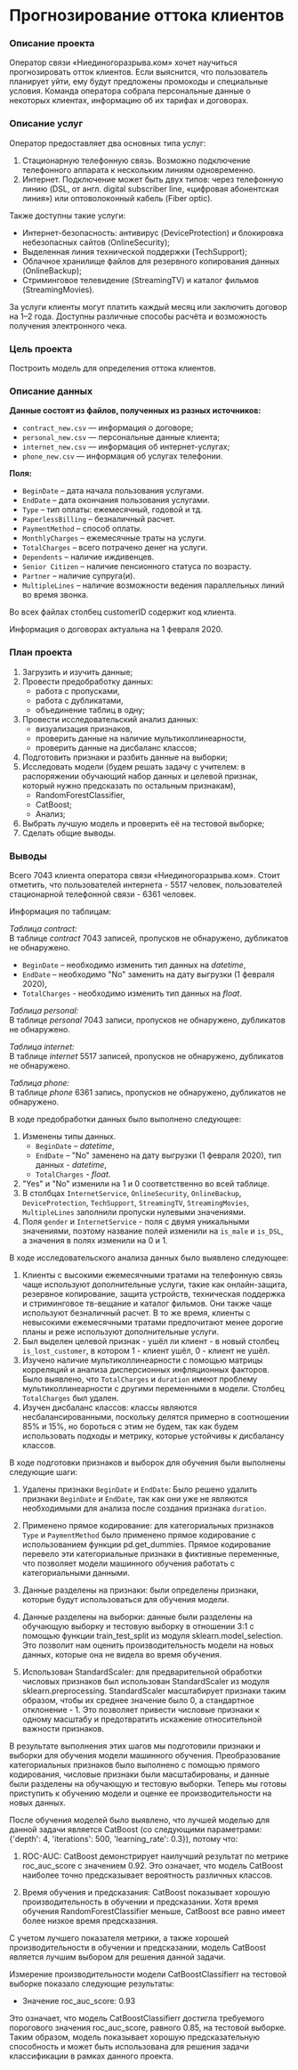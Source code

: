 # Прогнозирование оттока клиентов

### Описание проекта
Оператор связи «Ниединогоразрыва.ком» хочет научиться прогнозировать отток клиентов. Если выяснится, что пользователь планирует уйти, ему будут предложены промокоды и специальные условия. Команда оператора собрала персональные данные о некоторых клиентах, информацию об их тарифах и договорах.

### Описание услуг
Оператор предоставляет два основных типа услуг: 
1. Стационарную телефонную связь. Возможно подключение телефонного аппарата к нескольким линиям одновременно.
2. Интернет. Подключение может быть двух типов: через телефонную линию (DSL, от англ. digital subscriber line, «цифровая абонентская линия») или оптоволоконный кабель (Fiber optic).

Также доступны такие услуги:
- Интернет-безопасность: антивирус (DeviceProtection) и блокировка небезопасных сайтов (OnlineSecurity);
- Выделенная линия технической поддержки (TechSupport);
- Облачное хранилище файлов для резервного копирования данных (OnlineBackup);
- Стриминговое телевидение (StreamingTV) и каталог фильмов (StreamingMovies).

За услуги клиенты могут платить каждый месяц или заключить договор на 1–2 года. Доступны различные способы расчёта и возможность получения электронного чека.

### Цель проекта
Построить модель для определения оттока клиентов.

### Описание данных
**Данные состоят из файлов, полученных из разных источников:**
- <code>contract_new.csv</code> — информация о договоре;
- <code>personal_new.csv</code> — персональные данные клиента;
- <code>internet_new.csv</code> — информация об интернет-услугах;
- <code>phone_new.csv</code> — информация об услугах телефонии.

**Поля:**
- <code>BeginDate</code> – дата начала пользования услугами.
- <code>EndDate</code> – дата окончания пользования услугами.
- <code>Type</code> – тип оплаты: ежемесячный, годовой и тд.
- <code>PaperlessBilling</code> – безналичный расчет.
- <code>PaymentMethod</code> – способ оплаты.
- <code>MonthlyCharges</code> – ежемесячные траты на услуги.
- <code>TotalCharges</code> – всего потрачено денег на услуги.
- <code>Dependents</code> – наличие иждивенцев.
- <code>Senior Citizen</code> – наличие пенсионного статуса по возрасту.
- <code>Partner</code> – наличие супруга(и).
- <code>MultipleLines</code> – наличие возможности ведения параллельных линий во время звонка.

Во всех файлах столбец customerID содержит код клиента.

Информация о договорах актуальна на 1 февраля 2020.

### План проекта
1. Загрузить и изучить данные;
2. Провести предобработку данных:
    - работа с пропусками,
    - работа с дубликатами,
    - объединение таблиц в одну;
3. Провести исследовательский анализ данных:
    - визуализация признаков,
    - проверить данные на наличие мультиколлинеарности,
    - проверить данные на дисбаланс классов;
4. Подготовить признаки и разбить данные на выборки;  
5. Исследовать модели (будем решать задачу с учителем: в распоряжении обучающий набор данных и целевой признак, который нужно предсказать по остальным признакам),
    - RandomForestClassifier,
    - CatBoost;
    - Анализ;
6. Выбрать лучшую модель и проверить её на тестовой выборке;  
7. Сделать общие выводы.

### Выводы
Всего 7043 клиента оператора связи «Ниединогоразрыва.ком». Стоит отметить, что пользователей интернета - 5517 человек, пользователей стационарной телефонной связи - 6361 человек.  
  
Информация по таблицам:

*Таблица contract:*  
В таблице *contract* 7043 записей, пропусков не обнаружено, дубликатов не обнаружено. 
   - <code>BeginDate</code> – необходимо изменить тип данных на *datetime*,
   - <code>EndDate</code> – необходимо "No" заменить на дату выгрузки (1 февраля 2020),
   - <code>TotalCharges</code> - необходимо изменить тип данных на *float*.  
  
*Таблица personal:*  
В таблице *personal* 7043 записи, пропусков не обнаружено, дубликатов не обнаружено.  

*Таблица internet:*  
В таблице *internet* 5517 записей, пропусков не обнаружено, дубликатов не обнаружено.
  
*Таблица phone:*  
В таблице *phone* 6361 запись, пропусков не обнаружено, дубликатов не обнаружено.

В ходе предобработки данных было выполнено следующее: 
1. Изменены типы данных.  
    - <code>BeginDate</code> – *datetime*,
    - <code>EndDate</code> – "No" заменено на дату выгрузки (1 февраля 2020), тип данных - *datetime*,
    - <code>TotalCharges</code> - *float*.  
2. "Yes" и "No" изменили на 1 и 0 соответственно во всей таблице.
3. В столбцах <code>InternetService</code>, <code>OnlineSecurity</code>, <code>OnlineBackup</code>, <code>DeviceProtection</code>, <code>TechSupport</code>, <code>StreamingTV</code>, <code>StreamingMovies</code>, <code>MultipleLines</code> заполнили пропуски нулевыми значениями.
4. Поля <code>gender</code> и <code>InternetService</code> - поля с двумя уникальными значениями, поэтому название полей изменили на <code>is_male</code> и <code>is_DSL</code>, а значения в полях изменили на 0 и 1.

В ходе исследовательского анализа данных было выявлено следующее:
1. Клиенты с высокими ежемесячными тратами на телефонную связь чаще используют дополнительные услуги, такие как онлайн-защита, резервное копирование, защита устройств, техническая поддержка и стриминговое тв-вещание и каталог фильмов. Они также чаще используют безналичный расчет. В то же время, клиенты с невысокими ежемесячными тратами предпочитают менее дорогие планы и реже используют дополнительные услуги.
2. Был выделен целевой признак - ушёл ли клиент - в новый столбец <code>is_lost_customer</code>, в котором 1 - клиент ушёл, 0 - клиент не ушёл.
3. Изучено наличие мультиколлинеарности с помощью матрицы корреляций и анализа дисперсионных инфляционных факторов. Было выявлено, что <code>TotalCharges</code> и <code>duration</code> имеют проблему мультиколлинеарности с другими переменными в модели. Столбец <code>TotalCharges</code> был удален.
4. Изучен дисбаланс классов: классы являются несбалансированными, поскольку делятся примерно в соотношении 85% и 15%, но бороться с этим не будем, так как будем использовать подходы и метрику, которые устойчивы к дисбалансу классов.

В ходе подготовки признаков и выборок для обучения были выполнены следующие шаги:

1. Удалены признаки <code>BeginDate</code> и <code>EndDate</code>: Было решено удалить признаки <code>BeginDate</code> и <code>EndDate</code>, так как они уже не являются необходимыми для анализа после создания признака <code>duration</code>.

2. Применено прямое кодирование: для категориальных признаков <code>Type</code> и <code>PaymentMethod</code> было применено прямое кодирование с использованием функции pd.get_dummies. Прямое кодирование перевело эти категориальные признаки в фиктивные переменные, что позволяет модели машинного обучения работать с категориальными данными.

3. Данные разделены на признаки: были определены признаки, которые будут использоваться для обучения модели.

4. Данные разделены на выборки: данные были разделены на обучающую выборку и тестовую выборку в отношении 3:1 с помощью функции train_test_split из модуля sklearn.model_selection. Это позволит нам оценить производительность модели на новых данных, которые она не видела во время обучения.

5. Использован StandardScaler: для предварительной обработки числовых признаков был использован StandardScaler из модуля sklearn.preprocessing. StandardScaler масштабирует признаки таким образом, чтобы их среднее значение было 0, а стандартное отклонение - 1. Это позволяет привести числовые признаки к одному масштабу и предотвратить искажение относительной важности признаков.

В результате выполнения этих шагов мы подготовили признаки и выборки для обучения модели машинного обучения. Преобразование категориальных признаков было выполнено с помощью прямого кодирования, числовые признаки были масштабированы, и данные были разделены на обучающую и тестовую выборки. Теперь мы готовы приступить к обучению модели и оценке ее производительности на новых данных.

После обучения моделей было выявлено, что лучшей моделью для данной задачи является CatBoost (со следующими параметрами: {'depth': 4, 'iterations': 500, 'learning_rate': 0.3}), потому что:

1. ROC-AUC: CatBoost демонстрирует наилучший результат по метрике roc_auc_score с значением 0.92. Это означает, что модель CatBoost наиболее точно предсказывает вероятность различных классов.

2. Время обучения и предсказания: CatBoost показывает хорошую производительность в обучении и предсказании. Хотя время обучения RandomForestClassifier меньше, CatBoost все равно имеет более низкое время предсказания.

С учетом лучшего показателя метрики, а также хорошей производительности в обучении и предсказании, модель CatBoost является лучшим выбором для решения данной задачи.

Измерение производительности модели CatBoostClassifierr на тестовой выборке показало следующие результаты:

- Значение roc_auc_score: 0.93

Это означает, что модель CatBoostClassifierr достигла требуемого порогового значения roc_auc_score, равного 0.85, на тестовой выборке. Таким образом, модель показывает хорошую предсказательную способность и может быть использована для решения задачи классификации в рамках данного проекта.
